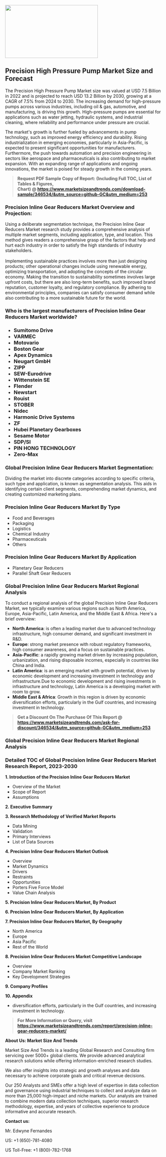 <p><img class="alignnone size-medium wp-image-20088" src="https://ffe5etoiles.com/wp-content/uploads/2024/12/MST1-300x171.png" alt="" width="300" height="171" /></p><h2>Precision High Pressure Pump Market Size and Forecast</h2><p>The Precision High Pressure Pump Market size was valued at USD 7.5 Billion in 2022 and is projected to reach USD 13.2 Billion by 2030, growing at a CAGR of 7.5% from 2024 to 2030. The increasing demand for high-pressure pumps across various industries, including oil & gas, automotive, and manufacturing, is driving this growth. High-pressure pumps are essential for applications such as water jetting, hydraulic systems, and industrial cleaning, where reliability and performance under pressure are crucial.</p><p>The market's growth is further fueled by advancements in pump technology, such as improved energy efficiency and durability. Rising industrialization in emerging economies, particularly in Asia-Pacific, is expected to present significant opportunities for manufacturers. Furthermore, the push towards automation and precision engineering in sectors like aerospace and pharmaceuticals is also contributing to market expansion. With an expanding range of applications and ongoing innovations, the market is poised for steady growth in the coming years.</p></p><blockquote id="" class=""><strong>Request PDF Sample Copy of Report: (Including Full TOC, List of Tables &amp; Figures, Chart)&nbsp;@&nbsp;<strong><a href="https://www.marketsizeandtrends.com/download-sample/346534/&utm_source=github-GC&utm_medium=253" target="_blank">https://www.marketsizeandtrends.com/download-sample/346534/&utm_source=github-GC&utm_medium=253</a></strong></strong></blockquote><h3 id="" class="">Precision Inline Gear Reducers Market&nbsp;Overview and Projection:</h3><p id="" class="">Using a deliberate segmentation technique, the Precision Inline Gear Reducers Market research study provides a comprehensive analysis of multiple market segments, including application, type, and location. This method gives readers a comprehensive grasp of the factors that help and hurt each industry in order to satisfy the high standards of industry stakeholders. <br /> <br />Implementing sustainable practices involves more than just designing products; other operational changes include using renewable energy, optimizing transportation, and adopting the concepts of the circular economy. Making the transition to sustainability sometimes involves large upfront costs, but there are also long-term benefits, such improved brand reputation, customer loyalty, and regulatory compliance. By adhering to environmental principles, companies can satisfy consumer demand while also contributing to a more sustainable future for the world.</p><h3 id="" class="">Who is the largest manufacturers of&nbsp;Precision Inline Gear Reducers Market worldwide?</h3><h3 class=""><p><ul><li>Sumitomo Drive </li><li> VARMEC </li><li> Motovario </li><li> Boston Gear </li><li> Apex Dynamics </li><li> Neugart GmbH </li><li> ZIPP </li><li> SEW-Eurodrive </li><li> Wittenstein SE </li><li> Flender </li><li> Newstart </li><li> Rouist </li><li> STOBER </li><li> Nidec </li><li> Harmonic Drive Systems </li><li> ZF </li><li> Hubei Planetary Gearboxes </li><li> Sesame Motor </li><li> SDP/SI </li><li> PIN HONG TECHNOLOGY </li><li> Zero-Max</li></ul></p></h3><h3 id="" class="">Global&nbsp;Precision Inline Gear Reducers Market Segmentation:</h3><p id="" class="">Dividing the market into discrete categories according to specific criteria, such type and application, is known as segmentation analysis. This aids in identifying certain client segments, comprehending market dynamics, and creating customized marketing plans.</p><h3 id="" class="">Precision Inline Gear Reducers Market&nbsp;By Type</h3><p><p><ul><li>Food and Beverages</li><li> Packaging</li><li> Logistics</li><li> Chemical Industry</li><li> Pharmaceuticals</li><li> Others</p></li></ul></p></p><h3 id="" class="">Precision Inline Gear Reducers Market&nbsp;By Application</h3><p class=""><p><ul><li>Planetary Gear Reducers</li><li> Parallel Shaft Gear Reducers</li></ul></p></p><h3 id="" class="">Global Precision Inline Gear Reducers Market Regional Analysis</h3><p id="" class="">To conduct a regional analysis of the global Precision Inline Gear Reducers Market, we typically examine various regions such as North America, Europe, Asia-Pacific, Latin America, and the Middle East &amp; Africa. Here's a brief overview:</p><ul><li><strong>North America</strong>: is often a leading market due to advanced technology infrastructure, high consumer demand, and significant investment in R&amp;D.</li><li><strong>Europe</strong>: strong market presence with robust regulatory frameworks, high consumer awareness, and a focus on sustainable practices.</li><li><strong>Asia-Pacific</strong>: a rapidly growing market driven by increasing population, urbanization, and rising disposable incomes, especially in countries like China and India.</li><li><strong>Latin America</strong>: is an emerging market with growth potential, driven by economic development and increasing investment in technology and infrastructure.Due to economic development and rising investments in infrastructure and technology, Latin America is a developing market with room to grow.</li><li><strong>Middle East &amp; Africa</strong>: Growth in this region is driven by economic diversification efforts, particularly in the Gulf countries, and increasing investment in technology.</li></ul><blockquote id="" class=""><strong>Get a Discount On The Purchase Of This Report @ <strong><a href="https://www.marketsizeandtrends.com/ask-for-discount/346534/&utm_source=github-GC&utm_medium=253" target="_blank">https://www.marketsizeandtrends.com/ask-for-discount/346534/&utm_source=github-GC&utm_medium=253</a></strong></strong></blockquote><h3 id="" class="">Global Precision Inline Gear Reducers Market Regional Analysis</h3><h3 id="" class="">Detailed TOC of Global Precision Inline Gear Reducers Market Research Report, 2023-2030</h3><p id="" class=""><strong>1. Introduction of the Precision Inline Gear Reducers Market</strong></p><ul><li>Overview of the Market</li><li>Scope of Report</li><li>Assumptions</li></ul><p id="" class=""><strong>2. Executive Summary</strong></p><p id="" class=""><strong>3. Research Methodology of Verified Market Reports</strong></p><ul><li>Data Mining</li><li>Validation</li><li>Primary Interviews</li><li>List of Data Sources</li></ul><p id="" class=""><strong>4. Precision Inline Gear Reducers Market Outlook</strong></p><ul><li>Overview</li><li>Market Dynamics</li><li>Drivers</li><li>Restraints</li><li>Opportunities</li><li>Porters Five Force Model</li><li>Value Chain Analysis</li></ul><p id="" class=""><strong>5. Precision Inline Gear Reducers Market, By Product</strong></p><p id="" class=""><strong>6. Precision Inline Gear Reducers Market, By Application</strong></p><p id="" class=""><strong>7. Precision Inline Gear Reducers Market, By Geography</strong></p><ul><li>North America</li><li>Europe</li><li>Asia Pacific</li><li>Rest of the World</li></ul><p id="" class=""><strong>8. Precision Inline Gear Reducers Market Competitive Landscape</strong></p><ul><li>Overview</li><li>Company Market Ranking</li><li>Key Development Strategies</li></ul><p id="" class=""><strong>9. Company Profiles</strong></p><p id="" class=""><strong>10. Appendix</strong></p><ul><li>diversification efforts, particularly in the Gulf countries, and increasing investment in technology.</li></ul><blockquote id="" class=""><strong>For More Information or Query, visit <strong><strong><a href="https://www.marketsizeandtrends.com/report/precision-inline-gear-reducers-market/" target="_blank">https://www.marketsizeandtrends.com/report/precision-inline-gear-reducers-market/</a></strong></strong></strong></blockquote><p id="" class=""><strong>About Us: Market Size And Trends</strong></p><p id="" class="">Market Size And Trends is a leading Global Research and Consulting firm servicing over 5000+ global clients. We provide advanced analytical research solutions while offering information-enriched research studies.</p><p id="" class="">We also offer insights into strategic and growth analyses and data necessary to achieve corporate goals and critical revenue decisions.</p><p id="" class="">Our 250 Analysts and SMEs offer a high level of expertise in data collection and governance using industrial techniques to collect and analyze data on more than 25,000 high-impact and niche markets. Our analysts are trained to combine modern data collection techniques, superior research methodology, expertise, and years of collective experience to produce informative and accurate research.</p><p id="" class=""><strong>Contact us:</strong></p><p id="" class="">Mr. Edwyne Fernandes</p><p id="" class="">US: +1 (650)-781-4080</p><p id="" class="">US Toll-Free: +1 (800)-782-1768</p>
